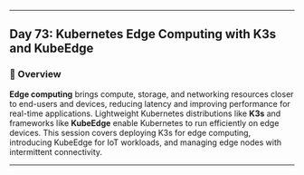﻿---

## Day 73: Kubernetes Edge Computing with K3s and KubeEdge

### 📘 Overview

**Edge computing** brings compute, storage, and networking resources closer to end-users and devices, reducing latency and improving performance for real-time applications. Lightweight Kubernetes distributions like **K3s** and frameworks like **KubeEdge** enable Kubernetes to run efficiently on edge devices. This session covers deploying K3s for edge computing, introducing KubeEdge for IoT workloads, and managing edge nodes with intermittent connectivity.

---